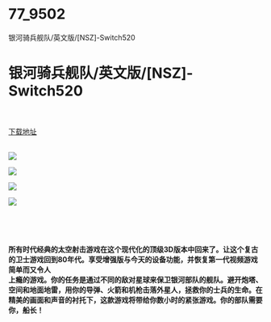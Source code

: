 # 77_9502
银河骑兵舰队/英文版/[NSZ]-Switch520
# 银河骑兵舰队/英文版/[NSZ]-Switch520
 <br/></br>
[下载地址](https://www.switch520.cc/article/9502 "下载地址")
<br/></br>

<p><strong><img src="https://www.switch520.cc/muke_img/upload_art_editor_20210204-1_c217e0d55195bcb3831bd937fb4b2237.jpg"></strong></p>
<p><strong><img src="https://www.switch520.cc/muke_img/upload_art_editor_20210204-1_87fc4cb05ead6a3b303c8096c5e443d7.jpg"></strong></p>
<p><strong><img src="https://www.switch520.cc/muke_img/upload_art_editor_20210204-1_77f94896ae8e9aa5df195a7bec0dd3fc.jpg"></strong></p>
<p><strong><img src="https://www.switch520.cc/muke_img/upload_art_editor_20210204-1_90105f5f61d5a11cb8fe695867c50b7f.jpg"></strong></p>
<p>&nbsp;</p>
<p><strong>&nbsp;</strong></p>
<p><strong> 所有时代经典的太空射击游戏在这个现代化的顶级3D版本中回来了。让这个复古的卫士游戏回到80年代。享受增强版与今天的设备功能，并恢复第一代视频游戏简单而又令人<br>
上瘾的游戏。你的任务是通过不同的敌对星球来保卫银河部队的舰队。避开炮塔、空间和地面地雷，用你的导弹、火箭和机枪击落外星人，拯救你的士兵的生命。在精美的画面和声音的衬托下，这款游戏将带给你数小时的紧张游戏。你的部队需要你，船长！</strong></p>
<p>&nbsp;</p>
